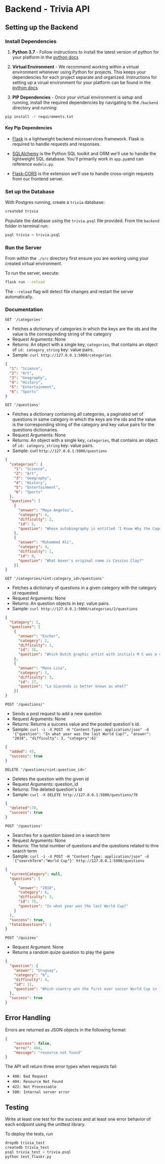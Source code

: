 # Backend - Trivia API

## Setting up the Backend

### Install Dependencies

1. **Python 3.7** - Follow instructions to install the latest version of python for your platform in the [python docs](https://docs.python.org/3/using/unix.html#getting-and-installing-the-latest-version-of-python)

2. **Virtual Environment** - We recommend working within a virtual environment whenever using Python for projects. This keeps your dependencies for each project separate and organized. Instructions for setting up a virual environment for your platform can be found in the [python docs](https://packaging.python.org/guides/installing-using-pip-and-virtual-environments/)

3. **PIP Dependencies** - Once your virtual environment is setup and running, install the required dependencies by navigating to the `/backend` directory and running:

```bash
pip install -r requirements.txt
```

#### Key Pip Dependencies

- [Flask](http://flask.pocoo.org/) is a lightweight backend microservices framework. Flask is required to handle requests and responses.

- [SQLAlchemy](https://www.sqlalchemy.org/) is the Python SQL toolkit and ORM we'll use to handle the lightweight SQL database. You'll primarily work in `app.py`and can reference `models.py`.

- [Flask-CORS](https://flask-cors.readthedocs.io/en/latest/#) is the extension we'll use to handle cross-origin requests from our frontend server.

### Set up the Database

With Postgres running, create a `trivia` database:

```bash
createbd trivia
```

Populate the database using the `trivia.psql` file provided. From the `backend` folder in terminal run:

```bash
psql trivia < trivia.psql
```

### Run the Server

From within the `./src` directory first ensure you are working using your created virtual environment.

To run the server, execute:

```bash
flask run --reload
```

The `--reload` flag will detect file changes and restart the server automatically.

### Documentation

`GET '/categories'`

- Fetches a dictionary of categories in which the keys are the ids and the value is the corresponding string of the category
- Request Arguments: None
- Returns: An object with a single key, `categories`, that contains an object of `id: category_string` key: value pairs.
- Sample: `curl http://127.0.0.1:5000/categories`

```json
{
  "1": "Science",
  "2": "Art",
  "3": "Geography",
  "4": "History",
  "5": "Entertainment",
  "6": "Sports"
}
```
`GET '/questions'`

- Fetches a dictionary containing all categories, a paginated set of questions in same category in which the keys are the ids and the value is the corresponding string of the category and key value pairs for the questions dictionaries.
- Request Arguments: None
- Returns: An object with a single key, `categories`, that contains an object of `id: category_string` key: value pairs.
- Sample: curl `http://127.0.0.1:5000/questions`

```json
{
  "categories": {
    "1": "Science", 
    "2": "Art", 
    "3": "Geography", 
    "4": "History", 
    "5": "Entertainment", 
    "6": "Sports"
  }, 
  "questions": [
    {
      "answer": "Maya Angelou", 
      "category": 4, 
      "difficulty": 2, 
      "id": 5, 
      "question": "Whose autobiography is entitled 'I Know Why the Caged Bird Sings'?"
    }, 
    {
      "answer": "Muhammad Ali", 
      "category": 4, 
      "difficulty": 1, 
      "id": 9, 
      "question": "What boxer's original name is Cassius Clay?"
    }]
}
```

`GET '/categories/<int:category_id>/questions'`

- Fetches a dictionary of questions in a given category with the category id requested
- Request Arguments: None
- Returns: An question objects in key: value pairs.
- Sample: `curl http://127.0.0.1:5000/categories/2/questions`

```json
{
  "Category": 2,
  "questions": [
    {
      "answer": "Escher",
      "category": 2,
      "difficulty": 1,
      "id": 16,
      "question": "Which Dutch graphic artist with initials M C was a creator of optical illusions?"
    },
    {
      "answer": "Mona Lisa",
      "category": 2,
      "difficulty": 3,
      "id": 17,
      "question": "La Giaconda is better known as what?"
    }]
}
```

`POST '/questions/'`

- Sends a post request to add a new question
- Request Arguments: None
- Returns: Returns a success value and the posted question's id.
- Sample: `curl -i -X POST -H "Content-Type: application/json" -d '{"question": "In what year was the last World Cup?", "answer": "2018", "difficulty": 3, "category":6}'`

```json
{
  "added": 45,
  "success": true
}
```

`DELETE '/questions/<int:question_id>'`

- Deletes the question with the given id
- Request Arguments: question_id
- Returns: The deleted question's id
- Sample: `curl -X DELETE http://127.0.0.1:5000/questions/70`

```json
{
  "deleted":70,
  "success": true
}

```

`POST '/questions'`

- Searches for a question based on a search term
- Request Arguments: None
- Returns: The total number of questions and the questions related to thre search term
- Sample: `curl -i -X POST -H "Content-Type: application/json" -d '{"searchTerm":"World Cup"}' http://127.0.0.1:5000/questions`

```json
{
  "currentCategory": null, 
  "questions": [
    {
      "answer": "2018", 
      "category": 6, 
      "difficulty": 3, 
      "id": 75, 
      "question": "In what year was the last World Cup?"
    }
  ], 
  "success": true, 
  "totalQuestions": 1
}
```

`POST '/quizzes'`

- Request Argument: None
- Returns a random quize question to play the game

```json
{
  "question": {
    "answer": "Uruguay", 
    "category": "6", 
    "difficulty": 4, 
    "id": 11, 
    "question": "Which country won the first ever soccer World Cup in 1930?"
  }, 
  "success": true
}
```

## Error Handling

Errors are returned as JSON objects in the following format:

```json
{
    "success": false,
    "error": 404,
    "message": "resource not found"
}
```
The API will return three error types when requests fail:

- `400: Bad Request`
- `404: Resource Not Found`
- `422: Not Processable`
- `500: Internal server error`

## Testing

Write at least one test for the success and at least one error behavior of each endpoint using the unittest library.

To deploy the tests, run

```bash
dropdb trivia_test
createdb trivia_test
psql trivia_test < trivia.psql
python test_flaskr.py
```
